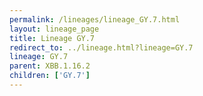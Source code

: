 ```yaml
---
permalink: /lineages/lineage_GY.7.html
layout: lineage_page
title: Lineage GY.7
redirect_to: ../lineage.html?lineage=GY.7
lineage: GY.7
parent: XBB.1.16.2
children: ['GY.7']
---
```

